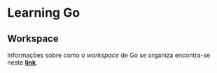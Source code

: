 # Learning Go

## Workspace

Informações sobre como o _workspace_ de Go se organiza encontra-se neste [**link**](https://golang.org/doc/code.html).